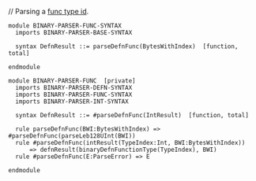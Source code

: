 // Parsing a [func type id](https://webassembly.github.io/spec/core/binary/modules.html#function-section).

```k
module BINARY-PARSER-FUNC-SYNTAX
  imports BINARY-PARSER-BASE-SYNTAX

  syntax DefnResult ::= parseDefnFunc(BytesWithIndex)  [function, total]

endmodule

module BINARY-PARSER-FUNC  [private]
  imports BINARY-PARSER-DEFN-SYNTAX
  imports BINARY-PARSER-FUNC-SYNTAX
  imports BINARY-PARSER-INT-SYNTAX

  syntax DefnResult ::= #parseDefnFunc(IntResult)  [function, total]

  rule parseDefnFunc(BWI:BytesWithIndex) => #parseDefnFunc(parseLeb128UInt(BWI))
  rule #parseDefnFunc(intResult(TypeIndex:Int, BWI:BytesWithIndex))
      => defnResult(binaryDefnFunctionType(TypeIndex), BWI)
  rule #parseDefnFunc(E:ParseError) => E

endmodule
```
